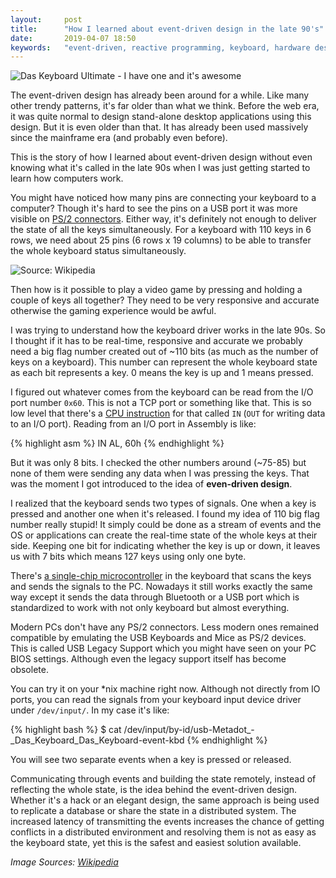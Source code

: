 ```yaml
---
layout:     post
title:      "How I learned about event-driven design in the late 90's"
date:       2019-04-07 18:50
keywords:   "event-driven, reactive programming, keyboard, hardware design, assembly x86, late 90's, distributed systems, event sourcing"
---
```


![Das Keyboard Ultimate - I have one and it's awesome](https://upload.wikimedia.org/wikipedia/commons/5/56/IBM_Model_F_XT.png)

The event-driven design has already been around for a while. Like many other trendy patterns, it's far older than what we think. Before the web era, it was quite normal to design stand-alone desktop applications using this design. But it is even older than that. It has already been used massively since the mainframe era (and probably even before).

This is the story of how I learned about event-driven design without even knowing what it's called in the late 90s when I was just getting started to learn how computers work.

<!--more-->

You might have noticed how many pins are connecting your keyboard to a computer? Though it's hard to see the pins on a USB port it was more visible on [PS/2 connectors](https://en.wikipedia.org/wiki/PS/2_port). Either way, it's definitely not enough to deliver the state of all the keys simultaneously. For a keyboard with 110 keys in 6 rows, we need about 25 pins (6 rows x 19 columns) to be able to transfer the whole keyboard status simultaneously.

![Source: Wikipedia](https://upload.wikimedia.org/wikipedia/commons/f/f2/FunctionalCircuitDiagramOfKeyboardNumPadScanningProcedure-small.gif)

Then how is it possible to play a video game by pressing and holding a couple of keys all together? They need to be very responsive and accurate otherwise the gaming experience would be awful.

I was trying to understand how the keyboard driver works in the late 90s. So I thought if it has to be real-time, responsive and accurate we probably need a big flag number created out of ~110 bits (as much as the number of keys on a keyboard). This number can represent the whole keyboard state as each bit represents a key. 0 means the key is up and 1 means pressed.

I figured out whatever comes from the keyboard can be read from the I/O port number `0x60`. This is not a TCP port or something like that. This is so low level that there's a [CPU instruction](https://stackoverflow.com/questions/3215878/what-are-in-out-instructions-in-x86-used-for) for that called `IN` (`OUT` for writing data to an I/O port). Reading from an I/O port in Assembly is like:

{% highlight asm %}
IN AL, 60h
{% endhighlight %}

But it was only 8 bits. I checked the other numbers around (~75-85) but none of them were sending any data when I was pressing the keys. That was the moment I got introduced to the idea of **even-driven design**. 

I realized that the keyboard sends two types of signals. One when a key is pressed and another one when it's released. I found my idea of 110 big flag number really stupid! It simply could be done as a stream of events and the OS or applications can create the real-time state of the whole keys at their side. Keeping one bit for indicating whether the key is up or down, it leaves us with 7 bits which means 127 keys using only one byte.

There's [a single-chip microcontroller](https://en.wikipedia.org/wiki/Intel_MCS-48) in the keyboard that scans the keys and sends the signals to the PC. Nowadays it still works exactly the same way except it sends the data through Bluetooth or a USB port which is standardized to work with not only keyboard but almost everything. 

Modern PCs don't have any PS/2 connectors. Less modern ones remained compatible by emulating the USB Keyboards and Mice as PS/2 devices. This is called USB Legacy Support which you might have seen on your PC BIOS settings. Although even the legacy support itself has become obsolete.

You can try it on your *nix machine right now. Although not directly from IO ports, you can read the signals from your keyboard input device driver under `/dev/input/`. In my case it's like:

{% highlight bash %}
$ cat /dev/input/by-id/usb-Metadot_-_Das_Keyboard_Das_Keyboard-event-kbd
{% endhighlight %}

You will see two separate events when a key is pressed or released.

Communicating through events and building the state remotely, instead of reflecting the whole state, is the idea behind the event-driven design. Whether it's a hack or an elegant design, the same approach is being used to replicate a database or share the state in a distributed system. The increased latency of transmitting the events increases the chance of getting conflicts in a distributed environment and resolving them is not as easy as the keyboard state, yet this is the safest and easiest solution available.

*Image Sources: [Wikipedia](https://en.wikipedia.org/wiki/Computer_keyboard)*
